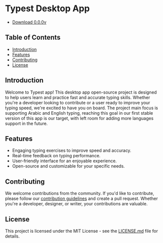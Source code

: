# Typest Desktop App

-   [Download 0.0.0v](https://github.com/Pelkhier/typest-app/src-tauri/target/release/bundle/nsis/typest-app_0.0.0_x64-setup.exe)

## Table of Contents

-   [Introduction](#introduction)
-   [Features](#features)
-   [Contributing](#contributing)
-   [License](#license)

## Introduction

Welcome to Typest app! This desktop app open-source project is designed to help users learn and practice fast and accurate typing skills. Whether you're a developer looking to contribute or a user ready to improve your typing speed, we're excited to have you on board.
The project main focus is supporting Arabic and English typing, reaching this goal in our first stable version of this app is our target, with left room for adding more languages support in the future.

## Features

-   Engaging typing exercises to improve speed and accuracy.
-   Real-time feedback on typing performance.
-   User-friendly interface for an enjoyable experience.
-   Open-source and customizable for your specific needs.

## Contributing

We welcome contributions from the community. If you'd like to contribute, please follow our [contribution guidelines](https://github.com/Pelkhier/typest-app/blob/main/CONTRIBUTING.md) and create a pull request. Whether you're a developer, designer, or writer, your contributions are valuable.

## License

This project is licensed under the MIT License - see the [LICENSE.md](https://github.com/Pelkhier/typest-app/blob/main/LICENSE.md) file for details.
